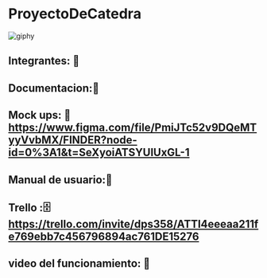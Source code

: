 # ProyectoDeCatedra 

![giphy](https://user-images.githubusercontent.com/110794204/228585552-c8c1ad90-21ab-4e20-8759-c6e56fc48fac.gif)

## Integrantes: :busts_in_silhouette:
## Documentacion::page_facing_up:
## Mock ups: 📱 https://www.figma.com/file/PmiJTc52v9DQeMTyyVvbMX/FINDER?node-id=0%3A1&t=SeXyoiATSYUIUxGL-1
## Manual de usuario::open_book:
## Trello ::file_cabinet: https://trello.com/invite/dps358/ATTI4eeeaa211fe769ebb7c456796894ac761DE15276
## video del funcionamiento: :movie_camera:
